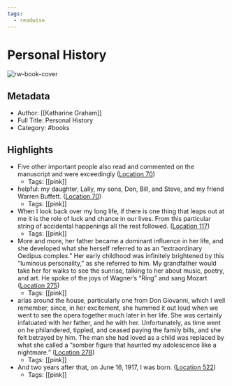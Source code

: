 ```yaml
---
tags:
  - readwise
---
```


# Personal History

![rw-book-cover](https://images-na.ssl-images-amazon.com/images/I/41ToisxXDFL._SL200_.jpg)

## Metadata
- Author: [[Katharine Graham]]
- Full Title: Personal History
- Category: #books

## Highlights
- Five other important people also read and commented on the manuscript and were exceedingly ([Location 70](https://readwise.io/to_kindle?action=open&asin=B004FYZ3P4&location=70))
    - Tags: [[pink]] 
- helpful: my daughter, Lally, my sons, Don, Bill, and Steve, and my friend Warren Buffett. ([Location 70](https://readwise.io/to_kindle?action=open&asin=B004FYZ3P4&location=70))
    - Tags: [[pink]] 
- When I look back over my long life, if there is one thing that leaps out at me it is the role of luck and chance in our lives. From this particular string of accidental happenings all the rest followed. ([Location 117](https://readwise.io/to_kindle?action=open&asin=B004FYZ3P4&location=117))
    - Tags: [[pink]] 
- More and more, her father became a dominant influence in her life, and she developed what she herself referred to as an “extraordinary Oedipus complex.” Her early childhood was infinitely brightened by this “luminous personality,” as she referred to him. My grandfather would take her for walks to see the sunrise, talking to her about music, poetry, and art. He spoke of the joys of Wagner’s “Ring” and sang Mozart ([Location 275](https://readwise.io/to_kindle?action=open&asin=B004FYZ3P4&location=275))
    - Tags: [[pink]] 
- arias around the house, particularly one from Don Giovanni, which I well remember, since, in her excitement, she hummed it out loud when we went to see the opera together much later in her life. She was certainly infatuated with her father, and he with her. Unfortunately, as time went on he philandered, tippled, and ceased paying the family bills, and she felt betrayed by him. The man she had loved as a child was replaced by what she called a “somber figure that haunted my adolescence like a nightmare.” ([Location 278](https://readwise.io/to_kindle?action=open&asin=B004FYZ3P4&location=278))
    - Tags: [[pink]] 
- And two years after that, on June 16, 1917, I was born. ([Location 522](https://readwise.io/to_kindle?action=open&asin=B004FYZ3P4&location=522))
    - Tags: [[pink]]

